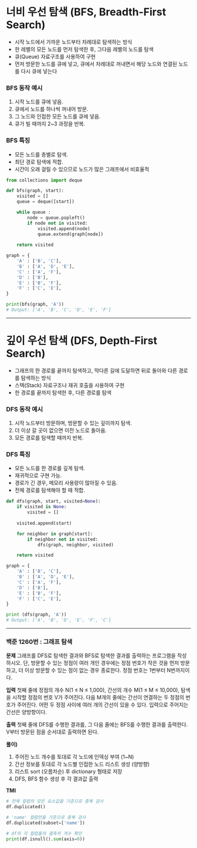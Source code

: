 # 너비 우선 탐색 (BFS, Breadth-First Search)

- 시작 노드에서 가까운 노드부터 차례대로 탐색하는 방식
- 한 레벨의 모든 노드를 먼저 탐색한 후, 그다음 레벨의 노드를 탐색
- 큐(Queue) 자료구조를 사용하여 구현
- 먼저 방문한 노드를 큐에 넣고, 큐에서 차례대로 꺼내면서 해당 노드와 연결된 노드를 다시 큐에 넣는다

### BFS 동작 예시

1. 시작 노드를 큐에 넣음.
2. 큐에서 노드를 하나씩 꺼내어 방문.
3. 그 노드와 인접한 모든 노드를 큐에 넣음.
4. 큐가 빌 때까지 2~3 과정을 반복.

### BFS 특징
- 모든 노드를 층별로 탐색.
- 최단 경로 탐색에 적합.
- 시간이 오래 걸릴 수 있으므로 노드가 많은 그래프에서 비효율적

```python
from collections import deque

def bfs(graph, start):
    visited = []
    queue = deque([start])

    while queue :
        node = queue.popleft()
        if node not in visited:
            visited.append(node)
            queue.extend(graph[node])
    
    return visited

graph = {
    'A' : ['B', 'C'],
    'B' : ['A', 'D', 'E'],
    'C' : ['A', 'F'],
    'D' : ['B'],
    'E' : ['B', 'F'],
    'F' : ['C', 'E'],
}

print(bfs(graph, 'A'))
# Output: ['A', 'B', 'C', 'D', 'E', 'F']
```
---
# 깊이 우선 탐색 (DFS, Depth-First Search)
- 그래프의 한 경로를 끝까지 탐색하고, 막다른 길에 도달하면 뒤로 돌아와 다른 경로를 탐색하는 방식
- 스택(Stack) 자료구조나 재귀 호출을 사용하여 구현
- 한 경로를 끝까지 탐색한 후, 다른 경로를 탐색

### DFS 동작 예시

1. 시작 노드부터 방문하며, 방문할 수 있는 깊이까지 탐색.
2. 더 이상 갈 곳이 없으면 이전 노드로 돌아옴.
3. 모든 경로를 탐색할 때까지 반복.

### DFS 특징
- 모든 노드를 한 경로를 깊게 탐색.
- 재귀적으로 구현 가능.
- 경로가 긴 경우, 메모리 사용량이 많아질 수 있음.
- 전체 경로를 탐색해야 할 때 적합.

```python
def dfs(graph, start, visited=None):
    if visited is None:
        visited = []
    
    visited.append(start)

    for neighbor in graph[start]:
        if neighbor not in visited:
            dfs(graph, neighbor, visited)

    return visited

graph = {
    'A' : ['B', 'C'],
    'B' : ['A', 'D', 'E'],
    'C' : ['A', 'F'],
    'D' : ['B'],
    'E' : ['B', 'F'],
    'F' : ['C', 'E'],
}

print (dfs(graph, 'A'))
# Output: ['A', 'B', 'D', 'E', 'F', 'C']
```
---
### 백준 1260번 : 그래프 탐색

**문제**
그래프를 DFS로 탐색한 결과와 BFS로 탐색한 결과를 출력하는 프로그램을 작성하시오. 단, 방문할 수 있는 정점이 여러 개인 경우에는 정점 번호가 작은 것을 먼저 방문하고, 더 이상 방문할 수 있는 점이 없는 경우 종료한다. 정점 번호는 1번부터 N번까지이다.

**입력**
첫째 줄에 정점의 개수 N(1 ≤ N ≤ 1,000), 간선의 개수 M(1 ≤ M ≤ 10,000), 탐색을 시작할 정점의 번호 V가 주어진다. 다음 M개의 줄에는 간선이 연결하는 두 정점의 번호가 주어진다. 어떤 두 정점 사이에 여러 개의 간선이 있을 수 있다. 입력으로 주어지는 간선은 양방향이다.

**출력**
첫째 줄에 DFS를 수행한 결과를, 그 다음 줄에는 BFS를 수행한 결과를 출력한다. V부터 방문된 점을 순서대로 출력하면 된다.


**풀이)**
1. 주어진 노드 개수를 토대로 각 노드에 인덱싱 부여 (1~N)
2. 간선 정보를 토대로 각 노드별 인접한 노드 리스트 생성 (양방향)
3. 리스트 sort (오름차순) 후 dictionary 형태로 저장
4. DFS, BFS 함수 생성 후 각 결과값   출력

**TMI**
```py
# 전체 컬럼의 모든 요소값을 기준으로 중복 검사
df.duplicated()

# 'name' 컬럼만을 기준으로 중복 검사
df.duplicated(subset=['name'])

# df의 각 컬럼들의 결측치 개수 확인
print(df.isnull().sum(axis=0))
```